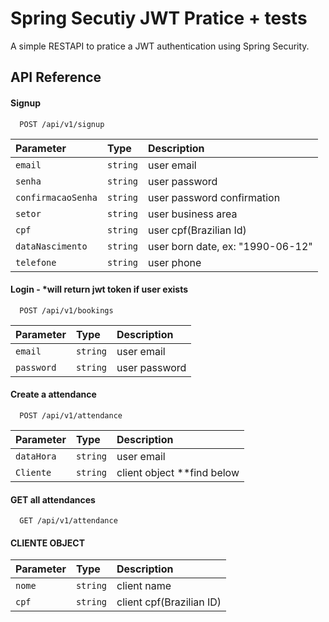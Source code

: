
# Spring Secutiy JWT Pratice + tests

A simple RESTAPI to pratice a JWT authentication using Spring Security.




## API Reference

#### Signup 

```http
  POST /api/v1/signup
```

| Parameter | Type     | Description                |
| :-------- | :------- | :------------------------- |
| `email` | `string` | user email |
| `senha` | `string` | user password |
| `confirmacaoSenha` | `string` | user password confirmation |
| `setor` | `string` | user business area |
| `cpf` | `string` | user cpf(Brazilian Id) |
| `dataNascimento` | `string` | user born date, ex: "1990-06-12" |
| `telefone` | `string` | user phone |


#### Login - *will return jwt token if user exists

```http
  POST /api/v1/bookings
```

| Parameter | Type     | Description                       |
| :-------- | :------- | :-------------------------------- |
| `email`      | `string` |user email |
| `password`      | `string` |user password |

#### Create a attendance

```http
  POST /api/v1/attendance
```

| Parameter | Type     | Description                       |
| :-------- | :------- | :-------------------------------- |
| `dataHora`      | `string` |user email |
| `Cliente`      | `string` |client object **find below |


#### GET all attendances

```http
  GET /api/v1/attendance
```

#### CLIENTE OBJECT

| Parameter | Type     | Description                       |
| :-------- | :------- | :-------------------------------- |
| `nome`      | `string` |client name|
| `cpf`      | `string` |client cpf(Brazilian ID) |








